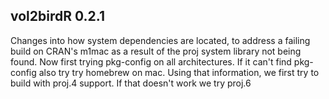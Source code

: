 ## vol2birdR 0.2.1
Changes into how system dependencies are located, to address a failing build on CRAN's m1mac as a result of the proj system library not being found. Now first trying pkg-config on all architectures. If it can't find pkg-config also try try homebrew on mac. Using that information, we first try to build with proj.4 support. If that doesn't work we try proj.6
